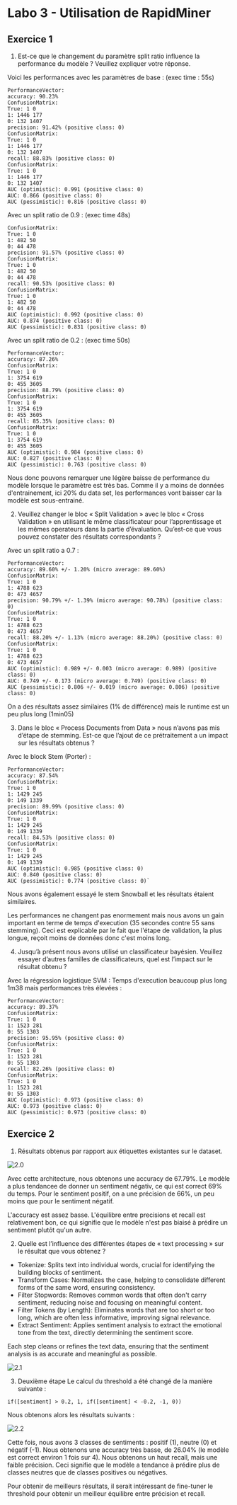 # Labo 3 - Utilisation de RapidMiner

## Exercice 1

1. Est-ce que le changement du paramètre split ratio influence la performance du modèle ? Veuillez expliquer votre réponse.

Voici les performances avec les paramètres de base : (exec time : 55s)

```
PerformanceVector:
accuracy: 90.23%
ConfusionMatrix:
True: 1 0
1: 1446 177
0: 132 1407
precision: 91.42% (positive class: 0)
ConfusionMatrix:
True: 1 0
1: 1446 177
0: 132 1407
recall: 88.83% (positive class: 0)
ConfusionMatrix:
True: 1 0
1: 1446 177
0: 132 1407
AUC (optimistic): 0.991 (positive class: 0)
AUC: 0.866 (positive class: 0)
AUC (pessimistic): 0.816 (positive class: 0)
```

Avec un split ratio de 0.9 : (exec time 48s)

```
ConfusionMatrix:
True: 1 0
1: 482 50
0: 44 478
precision: 91.57% (positive class: 0)
ConfusionMatrix:
True: 1 0
1: 482 50
0: 44 478
recall: 90.53% (positive class: 0)
ConfusionMatrix:
True: 1 0
1: 482 50
0: 44 478
AUC (optimistic): 0.992 (positive class: 0)
AUC: 0.874 (positive class: 0)
AUC (pessimistic): 0.831 (positive class: 0)

```

Avec un split ratio de 0.2 : (exec time 50s)

```
PerformanceVector:
accuracy: 87.26%
ConfusionMatrix:
True: 1 0
1: 3754 619
0: 455 3605
precision: 88.79% (positive class: 0)
ConfusionMatrix:
True: 1 0
1: 3754 619
0: 455 3605
recall: 85.35% (positive class: 0)
ConfusionMatrix:
True: 1 0
1: 3754 619
0: 455 3605
AUC (optimistic): 0.984 (positive class: 0)
AUC: 0.827 (positive class: 0)
AUC (pessimistic): 0.763 (positive class: 0)
```

Nous donc pouvons remarquer une légère baisse de performance du modèle lorsque le paramètre est très bas. Comme il y a moins de données d'entrainement, ici 20% du data set, les performances vont baisser car la modèle est sous-entrainé.

2. Veuillez changer le bloc « Split Validation » avec le bloc « Cross Validation » en utilisant le même classificateur pour l’apprentissage et les mêmes operateurs dans la partie d’évaluation.
Qu’est-ce que vous pouvez constater des résultats correspondants ?

Avec un split ratio a 0.7 :

```
PerformanceVector:
accuracy: 89.60% +/- 1.20% (micro average: 89.60%)
ConfusionMatrix:
True: 1 0
1: 4788 623
0: 473 4657
precision: 90.79% +/- 1.39% (micro average: 90.78%) (positive class: 0)
ConfusionMatrix:
True: 1 0
1: 4788 623
0: 473 4657
recall: 88.20% +/- 1.13% (micro average: 88.20%) (positive class: 0)
ConfusionMatrix:
True: 1 0
1: 4788 623
0: 473 4657
AUC (optimistic): 0.989 +/- 0.003 (micro average: 0.989) (positive class: 0)
AUC: 0.749 +/- 0.173 (micro average: 0.749) (positive class: 0)
AUC (pessimistic): 0.806 +/- 0.019 (micro average: 0.806) (positive class: 0)
```

On a des résultats assez similaires (1% de différence) mais le runtime est un peu plus long (1min05)

3. Dans le bloc « Process Documents from Data » nous n’avons pas mis d’étape de stemming.
Est-ce que l’ajout de ce prétraitement a un impact sur les résultats obtenus ?

Avec le block Stem (Porter) :

```
PerformanceVector:
accuracy: 87.54%
ConfusionMatrix:
True: 1 0
1: 1429 245
0: 149 1339
precision: 89.99% (positive class: 0)
ConfusionMatrix:
True: 1 0
1: 1429 245
0: 149 1339
recall: 84.53% (positive class: 0)
ConfusionMatrix:
True: 1 0
1: 1429 245
0: 149 1339
AUC (optimistic): 0.985 (positive class: 0)
AUC: 0.840 (positive class: 0)
AUC (pessimistic): 0.774 (positive class: 0)`

```

Nous avons également essayé le stem Snowball et les résultats étaient similaires.

Les performances ne changent pas enormement mais nous avons un gain important en terme de temps d'execution (35 secondes contre 55 sans stemming). Ceci est explicable par le fait que l'étape de validation, la plus longue, reçoit moins de données donc c'est moins long.

4. Jusqu’à présent nous avons utilisé un classificateur bayésien. Veuillez essayer d’autres familles de classificateurs, quel est l’impact sur le résultat obtenu ?

Avec la régression logistique SVM :
Temps d'execution beaucoup plus long 1m38 mais performances très élevées :

```
PerformanceVector:
accuracy: 89.37%
ConfusionMatrix:
True: 1 0
1: 1523 281
0: 55 1303
precision: 95.95% (positive class: 0)
ConfusionMatrix:
True: 1 0
1: 1523 281
0: 55 1303
recall: 82.26% (positive class: 0)
ConfusionMatrix:
True: 1 0
1: 1523 281
0: 55 1303
AUC (optimistic): 0.973 (positive class: 0)
AUC: 0.973 (positive class: 0)
AUC (pessimistic): 0.973 (positive class: 0)
```

## Exercice 2

1. Résultats obtenus par rapport aux étiquettes existantes sur le dataset.

![2.0](imgs/2.0.png)

Avec cette architecture, nous obtenons  une accuracy de 67.79%.
Le modèle a plus tendancee de donner un sentiment négativ, ce qui est correct 69% du temps.
Pour le sentiment positif, on a une précision de 66%, un peu moins que pour le sentiment négatif.

L'accuracy est assez basse. L'équilibre entre precisions et recall est relativement bon, ce qui signifie que le modèle n'est pas biaisé à prédire un sentiment plutôt qu'un autre.

2. Quelle est l’influence des différentes étapes de « text processing » sur le résultat que vous obtenez ?

- Tokenize: Splits text into individual words, crucial for identifying the building blocks of sentiment.
- Transform Cases: Normalizes the case, helping to consolidate different forms of the same word, ensuring consistency.
- Filter Stopwords: Removes common words that often don't carry sentiment, reducing noise and focusing on meaningful content.
- Filter Tokens (by Length): Eliminates words that are too short or too long, which are often less informative, improving signal relevance.
- Extract Sentiment: Applies sentiment analysis to extract the emotional tone from the text, directly determining the sentiment score.

Each step cleans or refines the text data, ensuring that the sentiment analysis is as accurate and meaningful as possible.

![2.1](imgs/2.1.png)

3. Deuxième étape
Le calcul du threshold a été changé de la manière suivante :

```
if([sentiment] > 0.2, 1, if([sentiment] < -0.2, -1, 0))
```

Nous obtenons alors les résultats suivants :

![2.2](imgs/2.2.png)

Cette fois, nous avons 3 classes de sentiments : positif (1), neutre (0) et négatif (-1).
Nous obtenons une accuracy très basse, de 26.04% (le modèle est correct environ 1 fois sur 4).
Nous obtenons un haut recall, mais une faible précision. Ceci signifie que le modèle a tendance à prédire plus de classes neutres que de classes positives ou négatives.

Pour obtenir de meilleurs résultats, il serait intéressant de fine-tuner le threshold pour obtenir un meilleur équilibre entre précision et recall.
